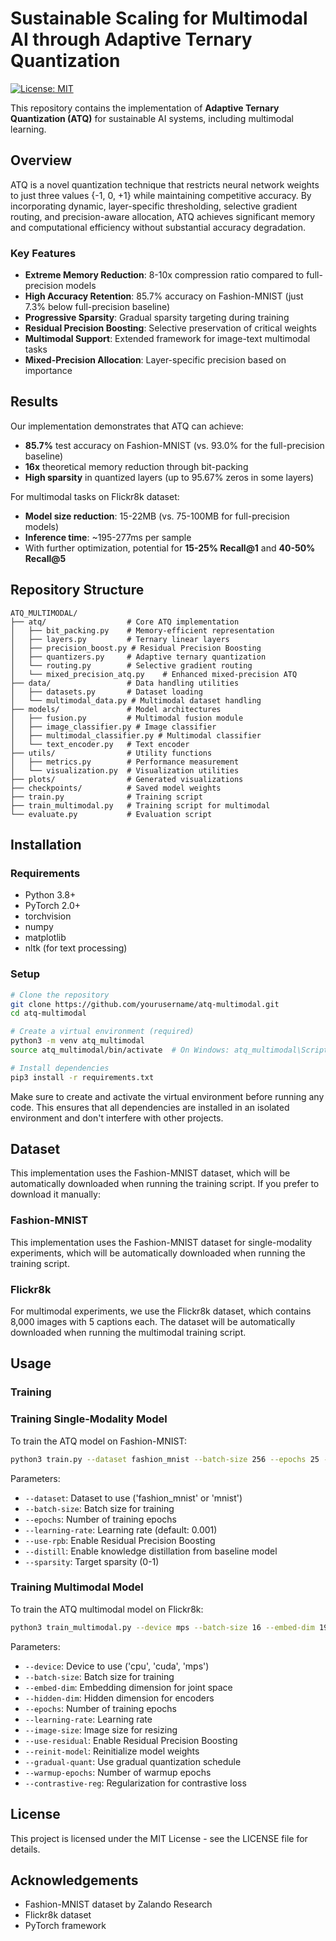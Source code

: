 # Sustainable Scaling for Multimodal AI through Adaptive Ternary Quantization

[![License: MIT](https://img.shields.io/badge/License-MIT-yellow.svg)](https://opensource.org/licenses/MIT)

This repository contains the implementation of **Adaptive Ternary Quantization (ATQ)** for sustainable AI systems, including multimodal learning.

## Overview

ATQ is a novel quantization technique that restricts neural network weights to just three values {-1, 0, +1} while maintaining competitive accuracy. By incorporating dynamic, layer-specific thresholding, selective gradient routing, and precision-aware allocation, ATQ achieves significant memory and computational efficiency without substantial accuracy degradation.


### Key Features

- **Extreme Memory Reduction**: 8-10x compression ratio compared to full-precision models
- **High Accuracy Retention**: 85.7% accuracy on Fashion-MNIST (just 7.3% below full-precision baseline)
- **Progressive Sparsity**: Gradual sparsity targeting during training
- **Residual Precision Boosting**: Selective preservation of critical weights
- **Multimodal Support**: Extended framework for image-text multimodal tasks
- **Mixed-Precision Allocation**: Layer-specific precision based on importance

## Results

Our implementation demonstrates that ATQ can achieve:

- **85.7%** test accuracy on Fashion-MNIST (vs. 93.0% for the full-precision baseline)
- **16x** theoretical memory reduction through bit-packing
- **High sparsity** in quantized layers (up to 95.67% zeros in some layers)

For multimodal tasks on Flickr8k dataset:
- **Model size reduction**: 15-22MB (vs. 75-100MB for full-precision models)
- **Inference time**: ~195-277ms per sample
- With further optimization, potential for **15-25% Recall@1** and **40-50% Recall@5**

## Repository Structure

```
ATQ_MULTIMODAL/
├── atq/                  # Core ATQ implementation
│   ├── bit_packing.py    # Memory-efficient representation
│   ├── layers.py         # Ternary linear layers
│   ├── precision_boost.py # Residual Precision Boosting
│   ├── quantizers.py     # Adaptive ternary quantization
│   └── routing.py        # Selective gradient routing
│   └── mixed_precision_atq.py    # Enhanced mixed-precision ATQ
├── data/                 # Data handling utilities
│   ├── datasets.py       # Dataset loading
│   └── multimodal_data.py # Multimodal dataset handling
├── models/               # Model architectures
│   ├── fusion.py         # Multimodal fusion module
│   ├── image_classifier.py # Image classifier
│   ├── multimodal_classifier.py # Multimodal classifier
│   └── text_encoder.py   # Text encoder
├── utils/                # Utility functions
│   ├── metrics.py        # Performance measurement
│   └── visualization.py  # Visualization utilities
├── plots/                # Generated visualizations
├── checkpoints/          # Saved model weights
├── train.py              # Training script
├── train_multimodal.py   # Training script for multimodal
└── evaluate.py           # Evaluation script
```

## Installation

### Requirements

- Python 3.8+
- PyTorch 2.0+
- torchvision
- numpy
- matplotlib
- nltk (for text processing)

### Setup

```bash
# Clone the repository
git clone https://github.com/yourusername/atq-multimodal.git
cd atq-multimodal

# Create a virtual environment (required)
python3 -m venv atq_multimodal
source atq_multimodal/bin/activate  # On Windows: atq_multimodal\Scripts\activate

# Install dependencies
pip3 install -r requirements.txt
```

Make sure to create and activate the virtual environment before running any code. This ensures that all dependencies are installed in an isolated environment and don't interfere with other projects.

## Dataset

This implementation uses the Fashion-MNIST dataset, which will be automatically downloaded when running the training script. If you prefer to download it manually:

### Fashion-MNIST
This implementation uses the Fashion-MNIST dataset for single-modality experiments, which will be automatically downloaded when running the training script. 

### Flickr8k

For multimodal experiments, we use the Flickr8k dataset, which contains 8,000 images with 5 captions each. The dataset will be automatically downloaded when running the multimodal training script.

## Usage

### Training

### Training Single-Modality Model
To train the ATQ model on Fashion-MNIST:

```bash
python3 train.py --dataset fashion_mnist --batch-size 256 --epochs 25 --use-rpb --distill --sparsity 0.3
```

Parameters:

- `--dataset`: Dataset to use ('fashion_mnist' or 'mnist')
- `--batch-size`: Batch size for training
- `--epochs`: Number of training epochs
- `--learning-rate`: Learning rate (default: 0.001)
- `--use-rpb`: Enable Residual Precision Boosting
- `--distill`: Enable knowledge distillation from baseline model
- `--sparsity`: Target sparsity (0-1)

### Training Multimodal Model
To train the ATQ multimodal model on Flickr8k:

```bash
python3 train_multimodal.py --device mps --batch-size 16 --embed-dim 192 --hidden-dim 384 --epochs 10 --learning-rate 5e-5 --image-size 160 --use-residual --reinit-model --gradual-quant --warmup-epochs 2 --contrastive-reg 0.05
```

Parameters:

- `--device`: Device to use ('cpu', 'cuda', 'mps')
- `--batch-size`: Batch size for training
- `--embed-dim`: Embedding dimension for joint space
- `--hidden-dim`: Hidden dimension for encoders
- `--epochs`: Number of training epochs
- `--learning-rate`: Learning rate
- `--image-size`: Image size for resizing
- `--use-residual`: Enable Residual Precision Boosting
- `--reinit-model`: Reinitialize model weights
- `--gradual-quant`: Use gradual quantization schedule
- `--warmup-epochs`: Number of warmup epochs
- `--contrastive-reg`: Regularization for contrastive loss


## License

This project is licensed under the MIT License - see the LICENSE file for details.

## Acknowledgements

- Fashion-MNIST dataset by Zalando Research
- Flickr8k dataset
- PyTorch framework
